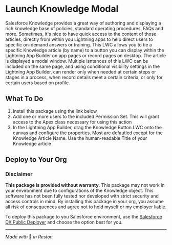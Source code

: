 # Launch Knowledge Modal

Salesforce Knowledge provides a great way of authoring and displaying a rich knowledge base of policies, standard operating procedures, FAQs and more. Sometimes, it's nice to have quick access to the content of those articles, directly from within you Lightning apps to help direct users to specific on-demand answers or training. This LWC allows you to tie a specific Knowledge article (by name) to a button you can display within the Lightning App Builder on app pages or record pages on desktop. The article is displayed a modal window. Multiple isntances of this LWC can be included on the same page, and using conditional visibility settings in the Lightning App Builder, can render only when needed at certain steps or stages in a process, when record details meet a certain criteria, or only for certain users based on profile.

## What To Do

1. Install this package using the link below
2. Add one or more users to the included Permission Set. This will grant access to the Apex class necessary for using this action
3. In the Lightning App Builder, drag the Knowledge Button LWC onto the canvas and configure the properties. Most are defautled except for the Knowledge Article Name. Use the human-readable Title of your Knowledge article

## Deploy to Your Org

### Disclaimer
**This package is provided without warranty.**
This package may not work in your environment due to configurations of the Knowledge object. This software has not been fully tested nor developed with strict security and access controls in mind. By installing this package in your org, you assume all risk of consequences and agree not to hold myself or my employer liable.

To deploy this package to you Salesforce environment, use the [Salesforce DX Public Deployer](https://hosted-scratch.herokuapp.com/byoo?template=https://github.com/thisisjohnny/sf-knowledge-button) and choose the option best for you.

----
_Made with_ 🍣 _in Reston_